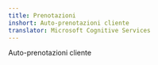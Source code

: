 ```yaml
---
title: Prenotazioni
inshort: Auto-prenotazioni cliente
translator: Microsoft Cognitive Services
---
```


Auto-prenotazioni cliente


